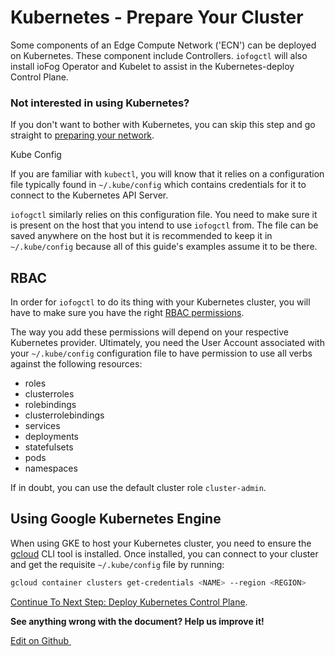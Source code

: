 # Kubernetes - Prepare Your Cluster

Some components of an Edge Compute Network ('ECN') can be deployed on Kubernetes. These component include Controllers. `iofogctl` will also install ioFog Operator and Kubelet to assist in the Kubernetes-deploy Control Plane.

<aside class="notifications note">
  <h3><img src="/images/icos/ico-note.svg" alt="">Not interested in using Kubernetes?</h3>
  <p>If you don't want to bother with Kubernetes, you can skip this step and go straight to <a href=prepare-your-network.html>preparing your network</a>.</p>
</aside

## Kube Config

If you are familiar with `kubectl`, you will know that it relies on a configuration file typically found in `~/.kube/config` which contains credentials for it to connect to the Kubernetes API Server.

`iofogctl` similarly relies on this configuration file. You need to make sure it is present on the host that you intend to use `iofogctl` from. The file can be saved anywhere on the host but it is recommended to keep it in `~/.kube/config` because all of this guide's examples assume it to be there.

## RBAC

In order for `iofogctl` to do its thing with your Kubernetes cluster, you will have to make sure you have the right [RBAC permissions](https://kubernetes.io/docs/reference/access-authn-authz/rbac/).

The way you add these permissions will depend on your respective Kubernetes provider. Ultimately, you need the User Account associated with your `~/.kube/config` configuration file to have permission to use all verbs against the following resources:

- roles
- clusterroles
- rolebindings
- clusterrolebindings
- services
- deployments
- statefulsets
- pods
- namespaces

If in doubt, you can use the default cluster role `cluster-admin`.

## Using Google Kubernetes Engine

When using GKE to host your Kubernetes cluster, you need to ensure the [gcloud](https://cloud.google.com/sdk/gcloud/) CLI tool is installed. Once installed, you can connect to your cluster and get the requisite `~/.kube/config` file by running:

```bash
gcloud container clusters get-credentials <NAME> --region <REGION>
```

[Continue To Next Step: Deploy Kubernetes Control Plane](kubernetes-iofogctl.html).

<aside class="notifications note">
  <b>See anything wrong with the document? Help us improve it!</b>
  <a href="https://github.com/eclipse-iofog/iofog.org/edit/develop/content/docs/2.0.0/remote-deployment/prepare-your-kubernetes-cluster.md"
    target="_blank">
    <p style="text-align:left">Edit on Github <img src="/images/icos/ico-github.svg" alt=""></p>
  </a>
</aside>
